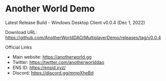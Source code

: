 Another World Demo
===
Latest Release Build - Windows Desktop Client v0.0.4 (Dec 1, 2022)

Download URL: https://github.com/AnotherWorldDAO/MultiplayerDemo/releases/tag/v0.0.4

Official Links
- Main website: https://anotherworld.gg
- Twitter: https://twitter.com/anotherworlddao
- ENS ID: https://ensid.xyz/
- Discord: https://discord.gg/mmpXheBd
